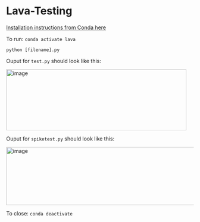# Lava-Testing

[Installation instructions from Conda here ](https://github.com/lava-nc/lava?tab=readme-ov-file#alternative-installing-lava-via-conda)

To run: 
`conda activate lava`

`python [filename].py`

Ouput for `test.py` should look like this:

<img width="484" height="164" alt="image" src="https://github.com/user-attachments/assets/59bc5840-5c8f-41dd-a5d6-b32ac6b51e00" />

Ouput for `spiketest.py` should look like this:

<img width="511" height="156" alt="image" src="https://github.com/user-attachments/assets/026f83e5-0d06-483b-b9d7-9d272e9cd21f" />

To close: 
`conda deactivate`

